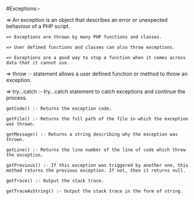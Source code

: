 

#Exceptions:-

=> An exception is an object that describes an error or unexpected behaviour of a PHP script.

    => Exceptions are thrown by many PHP functions and classes.

    => User defined functions and classes can also throw exceptions.

    => Exceptions are a good way to stop a function when it comes across data that it cannot use.

=> throw :- statement allows a user defined function or method to throw an exception.

=> try...catch :- try...catch statement to catch exceptions and continue the process.

    getCode() :- Returns the exception code.

    getFile() :- Returns the full path of the file in which the exception was thrown.

    getMessage() :-	Returns a string describing why the exception was thrown.

    getLine() :- Returns the line number of the line of code which threw the exception.

    getPrevious() :- If this exception was triggered by another one, this method returns the previous exception. If not, then it returns null.
        
    getTrace() :- Output the stack trace.

    getTraceAsString() :- Output the stack trace in the form of string.






